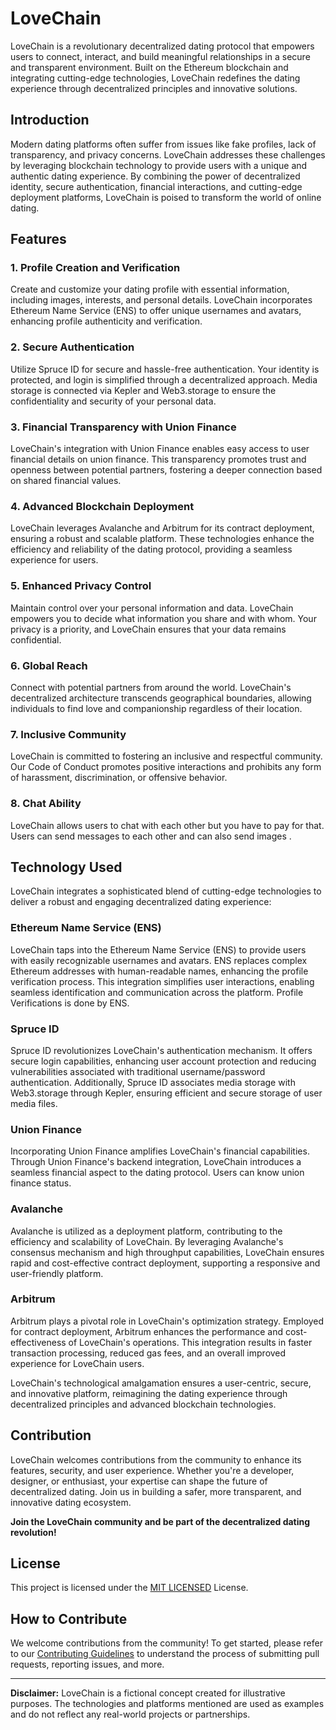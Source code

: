 # LoveChain

LoveChain is a revolutionary decentralized dating protocol that empowers users to connect, interact, and build meaningful relationships in a secure and transparent environment. Built on the Ethereum blockchain and integrating cutting-edge technologies, LoveChain redefines the dating experience through decentralized principles and innovative solutions.

## Introduction

Modern dating platforms often suffer from issues like fake profiles, lack of transparency, and privacy concerns. LoveChain addresses these challenges by leveraging blockchain technology to provide users with a unique and authentic dating experience. By combining the power of decentralized identity, secure authentication, financial interactions, and cutting-edge deployment platforms, LoveChain is poised to transform the world of online dating.

## Features

### 1. Profile Creation and Verification

Create and customize your dating profile with essential information, including images, interests, and personal details. LoveChain incorporates Ethereum Name Service (ENS) to offer unique usernames and avatars, enhancing profile authenticity and verification.

### 2. Secure Authentication

Utilize Spruce ID for secure and hassle-free authentication. Your identity is protected, and login is simplified through a decentralized approach. Media storage is connected via Kepler and Web3.storage to ensure the confidentiality and security of your personal data.

### 3. Financial Transparency with Union Finance

LoveChain's integration with Union Finance enables easy access to user financial details on union finance. This transparency promotes trust and openness between potential partners, fostering a deeper connection based on shared financial values.

### 4. Advanced Blockchain Deployment

LoveChain leverages Avalanche and Arbitrum for its contract deployment, ensuring a robust and scalable platform. These technologies enhance the efficiency and reliability of the dating protocol, providing a seamless experience for users.

### 5. Enhanced Privacy Control

Maintain control over your personal information and data. LoveChain empowers you to decide what information you share and with whom. Your privacy is a priority, and LoveChain ensures that your data remains confidential.

### 6. Global Reach

Connect with potential partners from around the world. LoveChain's decentralized architecture transcends geographical boundaries, allowing individuals to find love and companionship regardless of their location.

### 7. Inclusive Community

LoveChain is committed to fostering an inclusive and respectful community. Our Code of Conduct promotes positive interactions and prohibits any form of harassment, discrimination, or offensive behavior.

### 8. Chat Ability

LoveChain allows users to chat with each other but you have to pay for that. Users can send messages to each other and can also send images .


## Technology Used

LoveChain integrates a sophisticated blend of cutting-edge technologies to deliver a robust and engaging decentralized dating experience:


### Ethereum Name Service (ENS)

LoveChain taps into the Ethereum Name Service (ENS) to provide users with easily recognizable usernames and avatars. ENS replaces complex Ethereum addresses with human-readable names, enhancing the profile verification process. This integration simplifies user interactions, enabling seamless identification and communication across the platform. Profile Verifications is done by ENS.

### Spruce ID

Spruce ID revolutionizes LoveChain's authentication mechanism. It offers secure login capabilities, enhancing user account protection and reducing vulnerabilities associated with traditional username/password authentication. Additionally, Spruce ID associates media storage with Web3.storage through Kepler, ensuring efficient and secure storage of user media files.

### Union Finance

Incorporating Union Finance amplifies LoveChain's financial capabilities. Through Union Finance's backend integration, LoveChain introduces a seamless financial aspect to the dating protocol. Users can know union finance status.

### Avalanche

Avalanche is utilized as a deployment platform, contributing to the efficiency and scalability of LoveChain. By leveraging Avalanche's consensus mechanism and high throughput capabilities, LoveChain ensures rapid and cost-effective contract deployment, supporting a responsive and user-friendly platform.

### Arbitrum

Arbitrum plays a pivotal role in LoveChain's optimization strategy. Employed for contract deployment, Arbitrum enhances the performance and cost-effectiveness of LoveChain's operations. This integration results in faster transaction processing, reduced gas fees, and an overall improved experience for LoveChain users.

LoveChain's technological amalgamation ensures a user-centric, secure, and innovative platform, reimagining the dating experience through decentralized principles and advanced blockchain technologies.

## Contribution

LoveChain welcomes contributions from the community to enhance its features, security, and user experience. Whether you're a developer, designer, or enthusiast, your expertise can shape the future of decentralized dating. Join us in building a safer, more transparent, and innovative dating ecosystem.

**Join the LoveChain community and be part of the decentralized dating revolution!**

## License

This project is licensed under the [MIT LICENSED](LICENSE) License.

## How to Contribute

We welcome contributions from the community! To get started, please refer to our [Contributing Guidelines](CONTRIBUTING.md) to understand the process of submitting pull requests, reporting issues, and more.

---

**Disclaimer:** LoveChain is a fictional concept created for illustrative purposes. The technologies and platforms mentioned are used as examples and do not reflect any real-world projects or partnerships.
